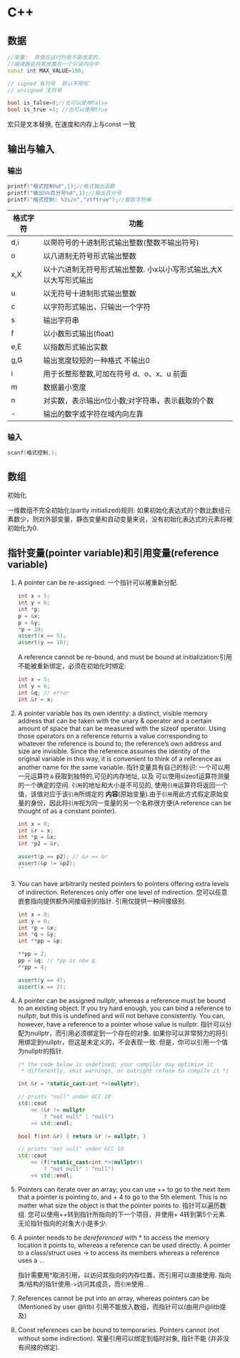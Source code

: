# C++

## 数据

```c++
//常量:  其值在运行时是不能改变的，
//编译器会将其放置在一个只读内存中
const int MAX_VALUE=100; 

// signed 有符号  默认不用写
// unsigned 无符号 

bool is_false=0;//也可以使用false
bool is_true =1; //也可以使用true
```

宏只是文本替换, 在速度和内存上与const 一致

## 输出与输入

### 输出

```c++
printf("格式控制%d",1);//格式输出函数
printf("输出%%百分号%d",1);//输出百分号
printf("格式控制: %3s/n","ztftrue");//截取字符串
```

|格式字符  |                      功能                                        |
|--------- | ---------------------------------                               |
| d,i      |         以带符号的十进制形式输出整数(整数不输出符号)               |
|  o       |              以八进制无符号形式输出整数                           |
| x,X      | 以十六进制无符号形式输出整数. 小x以小写形式输出,大X以大写形式输出   |
|  u       |              以无符号十进制形式输出整数          |
|  c       |            以字符形式输出，只输出一个字符       |
|  s       |                     输出字符串          |
|  f       |                以小数形式输出(float)        |
| e,E      |                  以指数形式输出实数         |
| g,G      |            输出宽度较短的一种格式 不输出0       |
|  i       |           用于长整形整数,可加在符号 d、o、x、u 前面     |
|  m       |      数据最小宽度             |
|  n       | 对实数，表示输出n位小数;对字符串，表示截取的个数      |
|  -       | 输出的数字或字符在域内向左靠           |

### 输入

```c++
scanf(格式控制,);
```

## 数组

初始化

一维数组不完全初始化(partly initialized)规则: 如果初始化表达式的个数比数组元素数少，则对外部变量，静态变量和自动变量来说，没有初始化表达式的元素将被初始化为0.

## 指针变量(pointer variable)和引用变量(reference variable)

1. A pointer can be re-assigned: 一个指针可以被重新分配.

    ```c++
    int x = 5;
    int y = 6;
    int *p;
    p = &x;
    p = &y;
    *p = 10;
    assert(x == 5);
    assert(y == 10);
    ```

    A reference cannot be re-bound, and must be bound at initialization:引用不能被重新绑定，必须在初始化时绑定:

    ```c++
    int x = 5;
    int y = 6;
    int &q; // error
    int &r = x;
    ```

2. A pointer variable has its own identity: a distinct, visible memory address that can be taken with the unary & operator and a certain amount of space that can be measured with the sizeof operator. Using those operators on a reference returns a value corresponding to whatever the reference is bound to; the reference’s own address and size are invisible. Since the reference assumes the identity of the original variable in this way, it is convenient to think of a reference as another name for the same variable.
    指针变量具有自己的标识: 一个可以用一元运算符`＆`获取到独特的,可见的内存地址, 以及 可以使用sizeof运算符测量的一个确定的空间.
    `引用`的地址和大小是不可见的, 使用`引用`运算符将返回一个值，该值对应于该`引用`所绑定的 __内容__(原始变量).由于`引用`用此方式假定原始变量的身份，因此将`引用`视为同一变量的另一个名称很方便(A reference can be thought of as a constant pointer).

    ```c++
    int x = 0;
    int &r = x;
    int *p = &x;
    int *p2 = &r;

    assert(p == p2); // &x == &r
    assert(&p != &p2);
    ``

3. You can have arbitrarily nested pointers to pointers offering extra levels of indirection. References only offer one level of indirection.
    您可以任意嵌套指向提供额外间接级别的指针.  引用仅提供一种间接级别.

    ```c++
    int x = 0;
    int y = 0;
    int *p = &x;
    int *q = &y;
    int **pp = &p;

    **pp = 2;
    pp = &q; // *pp is now q
    **pp = 4;

    assert(y == 4);
    assert(x == 2);
    ```

4. A pointer can be assigned nullptr, whereas a reference must be bound to an existing object. If you try hard enough, you can bind a reference to nullptr, but this is undefined and will not behave consistently. You can, however, have a reference to a pointer whose value is nullptr.
    指针可以分配为nullptr，而引用必须绑定到一个存在的对象. 如果你可以非常努力的将引用绑定到nullptr，但这是未定义的，不会表现一致.
    但是，你可以引用一个值为nullptr的指针.

    ```c++
    /* the code below is undefined; your compiler may optimise it
     * differently, emit warnings, or outright refuse to compile it */

    int &r = *static_cast<int *>(nullptr);

    // prints "null" under GCC 10
    std::cout
        << (&r != nullptr
            ? "not null" : "null")
        << std::endl;

    bool f(int &r) { return &r != nullptr; }

    // prints "not null" under GCC 10
    std::cout
        << (f(*static_cast<int *>(nullptr))
            ? "not null" : "null")
        << std::endl;
    ```

5. Pointers can iterate over an array; you can use ++ to go to the next item that a pointer is pointing to, and + 4 to go to the 5th element. This is no matter what size the object is that the pointer points to. 指针可以遍历数组.  您可以使用++转到指针所指向的下一个项目，并使用+ 4转到第5个元素.  无论指针指向的对象大小是多少.

6. A pointer needs to be _dereferenced_ with * to access the memory location it points to, whereas a reference can be used directly. A pointer to a class/struct uses -> to access its members whereas a reference uses a `.`.

    指针需要用*取消引用，以访问其指向的内存位置，而引用可以直接使用.
    指向类/结构的指针使用`->`访问其成员，而`引用`使用`.`.

7. References cannot be put into an array, whereas pointers can be (Mentioned by user @litb) 引用不能放入数组，而指针可以(由用户@litb提及)

8. Const references can be bound to temporaries. Pointers cannot (not without some indirection). 常量引用可以绑定到临时对象, 指针不能 (并非没有间接的绑定).
